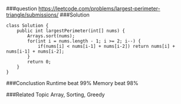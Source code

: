 ###question
https://leetcode.com/problems/largest-perimeter-triangle/submissions/
###Solution
```
class Solution {
    public int largestPerimeter(int[] nums) {
        Arrays.sort(nums);
        for(int i = nums.length - 1; i >= 2; i--) {
            if(nums[i] < nums[i-1] + nums[i-2]) return nums[i] + nums[i-1] + nums[i-2];
        }
        return 0;
    }
}
```

###Conclustion
Runtime beat 99%
Memory beat 98%

###Related Topic
Array, Sorting, Greedy